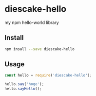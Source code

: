 # diescake-hello

my npm hello-world library

## Install

```sh
npm insall --save diescake-hello
```

## Usage

```javascript
const hello = require('diescake-hello');

hello.say('hoge');
hello.sayHello();
```


